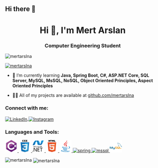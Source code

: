 ## Hi there 👋
<h1 align="center">Hi 👋, I'm Mert Arslan</h1>
<h3 align="center">Computer Engineering Student</h3>

<p align="left"> <img src="https://komarev.com/ghpvc/?username=mertarslna&label=Profile%20views&color=0e75b6&style=flat" alt="mertarslna" /> </p>

<p align="left"> <a href="https://github.com/ryo-ma/github-profile-trophy"><img src="https://github-profile-trophy.vercel.app/?username=mertarslna" alt="mertarslna" /></a> </p>

- 🌱 I’m currently learning **Java, Spring Boot, C#, ASP.NET Core, SQL Server, MySQL, MsSQL, NoSQL, Object Oriented Principles, Aspect Oriented Principles**

- 👨‍💻 All of my projects are available at [github.com/mertarslna](https://github.com/mertarslna?tab=repositories)
  
<h3 align="left">Connect with me:</h3>
<p align="left">
  <a href="https://www.linkedin.com/in/mertarslna/" target="_blank">
    <img align="center" src="https://cdn.jsdelivr.net/npm/simple-icons@3.0.1/icons/linkedin.svg" alt="LinkedIn" height="30" width="40" />
  </a>
  <a href="https://www.instagram.com/mertarslna" target="_blank">
    <img align="center" src="https://cdn.jsdelivr.net/npm/simple-icons@3.0.1/icons/instagram.svg" alt="Instagram" height="30" width="40" />
  </a>
</p>


<h3 align="left">Languages and Tools:</h3>
<p align="left"> 
<a href="https://www.w3schools.com/cs/" target="_blank"> <img src="https://raw.githubusercontent.com/devicons/devicon/master/icons/csharp/csharp-original.svg" alt="csharp" width="40" height="40"/> </a> 
<a href="https://www.w3schools.com/css/" target="_blank"> <img src="https://raw.githubusercontent.com/devicons/devicon/master/icons/css3/css3-original-wordmark.svg" alt="css3" width="40" height="40"/> </a> 
<a href="https://dotnet.microsoft.com/" target="_blank"> <img src="https://raw.githubusercontent.com/devicons/devicon/master/icons/dot-net/dot-net-original-wordmark.svg" alt="dotnet" width="40" height="40"/> </a> 
<a href="https://www.w3.org/html/" target="_blank"> <img src="https://raw.githubusercontent.com/devicons/devicon/master/icons/html5/html5-original-wordmark.svg" alt="html5" width="40" height="40"/> </a> 
<a href="https://www.java.com" target="_blank"> <img src="https://raw.githubusercontent.com/devicons/devicon/master/icons/java/java-original.svg" alt="java" width="40" height="40"/> </a> 
<a href="https://spring.io" target="_blank"> <img src="https://brandslogos.com/wp-content/uploads/images/large/spring-logo.png" alt="spring" width="33" height="35"/> </a> 
<a href="https://www.microsoft.com/en-us/sql-server" target="_blank"> <img src="https://user-images.githubusercontent.com/64933639/128779404-ae8af650-288b-4c49-a2f3-14a73abb0be5.png" alt="mssql" width="40" height="40"/> </a> 
<a href="https://www.mysql.com/" target="_blank"> <img src="https://raw.githubusercontent.com/devicons/devicon/master/icons/mysql/mysql-original-wordmark.svg" alt="mysql" width="40" height="40"/> </a> 
</p>


<p><img align="left" src="https://github-readme-stats.vercel.app/api/top-langs?username=mertarslna&show_icons=true&locale=en&layout=compact" alt="mertarslna" /></p>

<p>&nbsp;<img align="center" src="https://github-readme-stats.vercel.app/api?username=mertarslna&show_icons=true&locale=en" alt="mertarslna" /></p>
